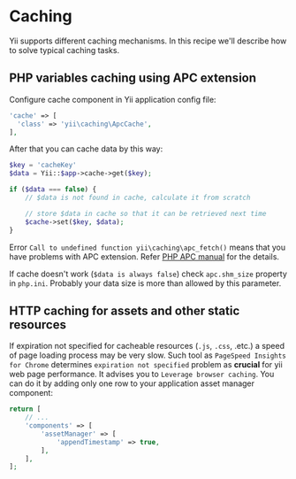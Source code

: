 Caching
================

Yii supports different caching mechanisms. In this recipe we'll describe how to solve typical caching tasks. 

PHP variables caching using APC extension
----------------

Configure cache component in Yii application config file:

```php
'cache' => [
  'class' => 'yii\caching\ApcCache',
],
```

After that you can cache data by this way:

```php
$key = 'cacheKey'
$data = Yii::$app->cache->get($key);

if ($data === false) {
    // $data is not found in cache, calculate it from scratch

    // store $data in cache so that it can be retrieved next time
    $cache->set($key, $data);
}
```

Error `Call to undefined function yii\caching\apc_fetch()` means that you have problems with APC extension. Refer [PHP APC manual](http://php.net/manual/en/book.apc.php)
for the details.

If cache doesn't work (`$data is always false`) check `apc.shm_size` property in `php.ini`. Probably your data size is more than
allowed by this parameter.

HTTP caching for assets and other static resources
----------------

If expiration not specified for cacheable resources (`.js`, `.css`, .etc.) a speed of 
page loading process may be very slow.  Such tool as `PageSpeed Insights for Chrome` determines 
`expiration not specified` problem as **crucial** for yii web page performance. It advises you to 
`Leverage browser caching`. You can do it by adding only one row to your application
asset manager component:

```php
return [
    // ...
    'components' => [
        'assetManager' => [
            'appendTimestamp' => true,
        ],
    ],
];
```

